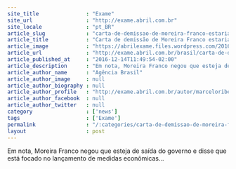 ```yaml
---
site_title               : "Exame"
site_url                 : "http://exame.abril.com.br"
site_locale              : "pt_BR"
article_slug             : "carta-de-demissao-de-moreira-franco-estaria-pronta-diz-fonte"
article_title            : "Carta de demissão de Moreira Franco estaria pronta, diz fonte"
article_image            : "https://abrilexame.files.wordpress.com/2016/10/size_960_16_9_moreira-franco.jpg?quality=70&strip=all&w=960"
article_url              : "http://exame.abril.com.br/brasil/carta-de-demissao-de-moreira-franco-esta-pronta-diz-fonte/"
article_published_at     : "2016-12-14T11:49:54-02:00"
article_description      : "Em nota, Moreira Franco negou que esteja de saída do governo e disse que está focado no lançamento de medidas econômicas..."
article_author_name      : "Agência Brasil"
article_author_image     : null
article_author_biography : null
article_author_profile   : "http://exame.abril.com.br/autor/marceloribeirosilva/"
article_author_facebook  : null
article_author_twitter   : null
category                 : ['news']
tags                     : ['Exame']
permalink                : "/:categories/carta-de-demissao-de-moreira-franco-estaria-pronta-diz-fonte/"
layout                   : post
---
```


Em nota, Moreira Franco negou que esteja de saída do governo e disse que está focado no lançamento de medidas econômicas...
